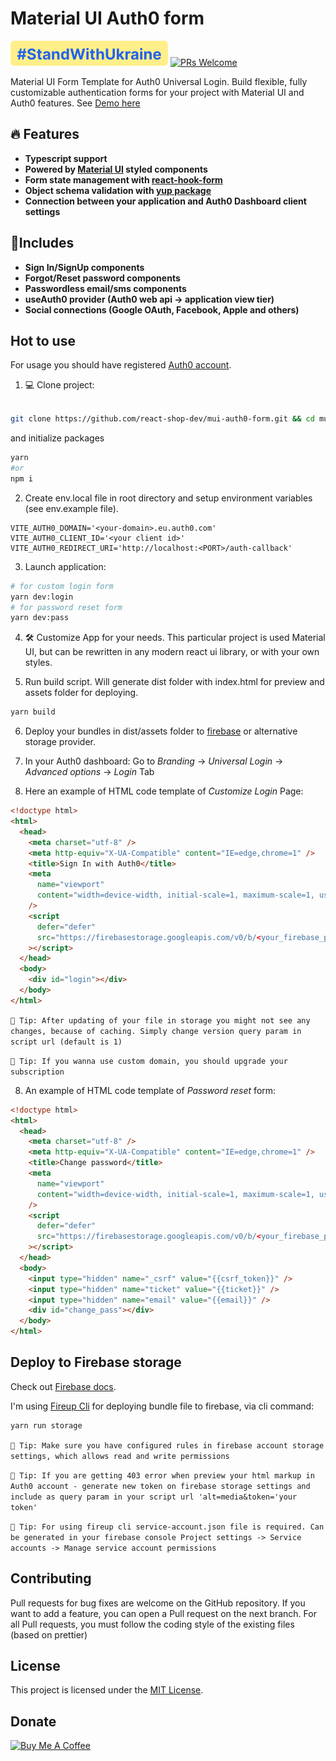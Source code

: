 # Material UI Auth0 form

[![StandWithUkraine](https://raw.githubusercontent.com/vshymanskyy/StandWithUkraine/main/badges/StandWithUkraine.svg)](https://github.com/vshymanskyy/StandWithUkraine/blob/main/docs/README.md)
[![PRs Welcome](https://img.shields.io/badge/PRs-welcome-brightgreen.svg)](https://github.com/react-shop-dev/mui-auth0-form#contributing)

Material UI Form Template for Auth0 Universal Login.
Build flexible, fully customizable authentication forms for your project with Material UI and Auth0 features. See [Demo here](https://react-shop-82a36.firebaseapp.com/?_gl=1*10k7bz1*_ga*MTUwOTM0MzA4OS4xNjY1MjM1NDc0*_ga_CW55HF8NVT*MTY5NTkwMzA5NC4xMS4xLjE2OTU5MDMxMDAuNTQuMC4w)

## 🔥 Features

- **Typescript support**
- **Powered by [Material UI](https://mui.com/) styled components**
- **Form state management with [react-hook-form](https://react-hook-form.com/)**
- **Object schema validation with [yup package](https://github.com/jquense/yup)**
- **Connection between your application and Auth0 Dashboard client settings**

## 🧩Includes

- **Sign In/SignUp components**
- **Forgot/Reset password components**
- **Passwordless email/sms components**
- **useAuth0 provider (Auth0 web api -> application view tier)**
- **Social connections (Google OAuth, Facebook, Apple and others)**

## Hot to use

For usage you should have registered [Auth0 account](https://auth0.com/).

1. 💻 Clone project:

```sh

git clone https://github.com/react-shop-dev/mui-auth0-form.git && cd mui-auth0-form && rm -rf .gitignore README.md .git

```

and initialize packages

```sh
yarn
#or
npm i
```

2. Create env.local file in root directory and setup environment variables (see env.example file).

```
VITE_AUTH0_DOMAIN='<your-domain>.eu.auth0.com'
VITE_AUTH0_CLIENT_ID='<your client id>'
VITE_AUTH0_REDIRECT_URI='http://localhost:<PORT>/auth-callback'

```

3. Launch application:

```sh
# for custom login form
yarn dev:login
# for password reset form
yarn dev:pass
```

4. 🛠 Customize App for your needs.
   This particular project is used Material UI, but can be rewritten in any modern react ui library, or with your own styles.

5. Run build script. Will generate dist folder with index.html for preview and assets folder for deploying.

```sh
yarn build
```

6. Deploy your bundles in dist/assets folder to [firebase](https://firebase.google.com/) or alternative storage provider.

7. In your Auth0 dashboard:
   Go to _Branding_ -> _Universal Login_ -> _Advanced options_ -> _Login_ Tab

8. Here an example of HTML code template of _Customize Login_ Page:

```html
<!doctype html>
<html>
  <head>
    <meta charset="utf-8" />
    <meta http-equiv="X-UA-Compatible" content="IE=edge,chrome=1" />
    <title>Sign In with Auth0</title>
    <meta
      name="viewport"
      content="width=device-width, initial-scale=1, maximum-scale=1, user-scalable=0"
    />
    <script
      defer="defer"
      src="https://firebasestorage.googleapis.com/v0/b/<your_firebase_project_url>/o/index.js?alt=media&token=<token>?version=1"
    ></script>
  </head>
  <body>
    <div id="login"></div>
  </body>
</html>
```

`🔔 Tip: After updating of your file in storage you might not see any changes, because of caching. Simply change version query param in script url (default is 1)`

`🔔 Tip: If you wanna use custom domain, you should upgrade your subscription`

8. An example of HTML code template of _Password reset_ form:

```html
<!doctype html>
<html>
  <head>
    <meta charset="utf-8" />
    <meta http-equiv="X-UA-Compatible" content="IE=edge,chrome=1" />
    <title>Change password</title>
    <meta
      name="viewport"
      content="width=device-width, initial-scale=1, maximum-scale=1, user-scalable=0"
    />
    <script
      defer="defer"
      src="https://firebasestorage.googleapis.com/v0/b/<your_firebase_project_url>/o/index.js?alt=media&token=<token>&version=1"
    ></script>
  </head>
  <body>
    <input type="hidden" name="_csrf" value="{{csrf_token}}" />
    <input type="hidden" name="ticket" value="{{ticket}}" />
    <input type="hidden" name="email" value="{{email}}" />
    <div id="change_pass"></div>
  </body>
</html>
```

## Deploy to Firebase storage

Check out [Firebase docs](https://firebase.google.com/docs/storage/web/start).

I'm using [Fireup Cli](https://github.com/AmruthPillai/fireup-cli) for deploying bundle file to firebase, via cli command:

```sh
yarn run storage
```

`🔔 Tip: Make sure you have configured rules in firebase account storage settings, which allows read and write permissions`

`🔔 Tip: If you are getting 403 error when preview your html markup in Auth0 account - generate new token on firebase storage settings and include as query param in your script url 'alt=media&token='your token'`

`🔔 Tip: For using fireup cli service-account.json file is required. Can be generated in your firebase console Project settings -> Service accounts -> Manage service account permissions`

## Contributing

Pull requests for bug fixes are welcome on the GitHub repository. If you want to add a feature, you can open a Pull request on the next branch. For all Pull requests, you must follow the coding style of the existing files (based on prettier)

## License

This project is licensed under the [MIT License](https://github.com/react-shop-dev/mui-auth0-form/blob/main/LICENSE.md).

## Donate

<a href="https://www.buymeacoffee.com/vasylpukiy" target="_blank"><img src="https://cdn.buymeacoffee.com/buttons/v2/default-yellow.png" alt="Buy Me A Coffee" style="height: 60px !important;width: 217px !important;" ></a>
